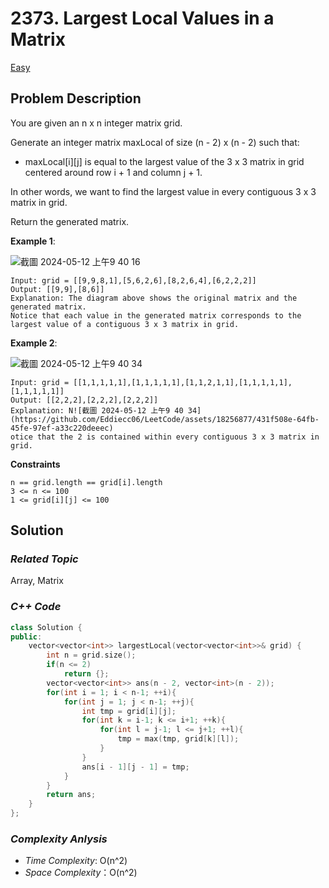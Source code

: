 # 2373. Largest Local Values in a Matrix
[Easy](https://leetcode.com/problems/largest-local-values-in-a-matrix/description/)

## Problem Description

You are given an n x n integer matrix grid.

Generate an integer matrix maxLocal of size (n - 2) x (n - 2) such that:

  - maxLocal[i][j] is equal to the largest value of the 3 x 3 matrix in grid centered around row i + 1 and column j + 1.

In other words, we want to find the largest value in every contiguous 3 x 3 matrix in grid.

Return the generated matrix.


**Example 1**:

![截圖 2024-05-12 上午9 40 16](https://github.com/Eddiecc06/LeetCode/assets/18256877/46addd3d-0ae6-4124-b74f-9adb681e2b17)

```
Input: grid = [[9,9,8,1],[5,6,2,6],[8,2,6,4],[6,2,2,2]]
Output: [[9,9],[8,6]]
Explanation: The diagram above shows the original matrix and the generated matrix.
Notice that each value in the generated matrix corresponds to the largest value of a contiguous 3 x 3 matrix in grid.
```
**Example 2**:

![截圖 2024-05-12 上午9 40 34](https://github.com/Eddiecc06/LeetCode/assets/18256877/2f5536a1-ed74-474b-b0f7-56eb3aeb352b)

```
Input: grid = [[1,1,1,1,1],[1,1,1,1,1],[1,1,2,1,1],[1,1,1,1,1],[1,1,1,1,1]]
Output: [[2,2,2],[2,2,2],[2,2,2]]
Explanation: N![截圖 2024-05-12 上午9 40 34](https://github.com/Eddiecc06/LeetCode/assets/18256877/431f508e-64fb-45fe-97ef-a33c220deeec)
otice that the 2 is contained within every contiguous 3 x 3 matrix in grid.
```

**Constraints**
```
n == grid.length == grid[i].length
3 <= n <= 100
1 <= grid[i][j] <= 100
```

## Solution

### _Related Topic_
  Array, Matrix   

### _C++ Code_
```cpp
class Solution {
public:
    vector<vector<int>> largestLocal(vector<vector<int>>& grid) {
        int n = grid.size();
        if(n <= 2)
            return {};
        vector<vector<int>> ans(n - 2, vector<int>(n - 2));
        for(int i = 1; i < n-1; ++i){
            for(int j = 1; j < n-1; ++j){
                int tmp = grid[i][j];
                for(int k = i-1; k <= i+1; ++k){
                    for(int l = j-1; l <= j+1; ++l){
                        tmp = max(tmp, grid[k][l]);
                    }
                }
                ans[i - 1][j - 1] = tmp;
            }
        }
        return ans;
    }
};
```

### _Complexity Anlysis_
- _Time Complexity_: O(n^2)
- _Space Complexity_：O(n^2)
